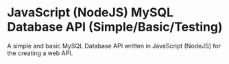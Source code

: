 # JavaScript (NodeJS) MySQL Database API (Simple/Basic/Testing)

A simple and basic MySQL Database API written in JavaScript (NodeJS) for the creating a web API.
